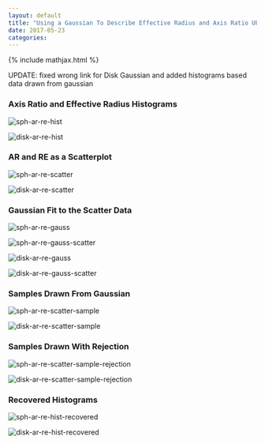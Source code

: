 ```yaml
---
layout: default
title: "Using a Gaussian To Describe Effective Radius and Axis Ratio UPDATED"
date: 2017-05-23
categories:
---
```


{% include mathjax.html  %}

UPDATE: fixed wrong link for Disk Gaussian and added histograms based data drawn from gaussian

### Axis Ratio and Effective Radius Histograms

![sph-ar-re-hist]( {{site.baseurl}}/assets/imgs/2017-05-23/sph-ar-re-hist.png)

![disk-ar-re-hist]( {{site.baseurl}}/assets/imgs/2017-05-23/disk-ar-re-hist.png)

### AR and RE as a Scatterplot

![sph-ar-re-scatter]( {{site.baseurl}}/assets/imgs/2017-05-23/sph-ar-re-scatter.png)

![disk-ar-re-scatter]( {{site.baseurl}}/assets/imgs/2017-05-23/disk-ar-re-scatter.png)

### Gaussian Fit to the Scatter Data

![sph-ar-re-gauss]( {{site.baseurl}}/assets/imgs/2017-05-23/sph-ar-re-gauss.png)

![sph-ar-re-gauss-scatter]( {{site.baseurl}}/assets/imgs/2017-05-23/sph-ar-re-gauss-scatter.png)

![disk-ar-re-gauss]( {{site.baseurl}}/assets/imgs/2017-05-23/disk-ar-re-gauss.png)

![disk-ar-re-gauss-scatter]( {{site.baseurl}}/assets/imgs/2017-05-23/disk-ar-re-gauss-scatter.png)

### Samples Drawn From Gaussian

![sph-ar-re-scatter-sample]( {{site.baseurl}}/assets/imgs/2017-05-23/sph-ar-re-scatter-sample.png)

![disk-ar-re-scatter-sample]( {{site.baseurl}}/assets/imgs/2017-05-23/disk-ar-re-scatter-sample.png)

### Samples Drawn With Rejection

![sph-ar-re-scatter-sample-rejection]( {{site.baseurl}}/assets/imgs/2017-05-23/sph-ar-re-scatter-sample-rejection.png)

![disk-ar-re-scatter-sample-rejection]( {{site.baseurl}}/assets/imgs/2017-05-23/disk-ar-re-scatter-sample-rejection.png)

### Recovered Histograms

![sph-ar-re-hist-recovered]( {{site.baseurl}}/assets/imgs/2017-05-23/sph-ar-re-hist-recovered.png)

![disk-ar-re-hist-recovered]( {{site.baseurl}}/assets/imgs/2017-05-23/disk-ar-re-hist-recovered.png)


